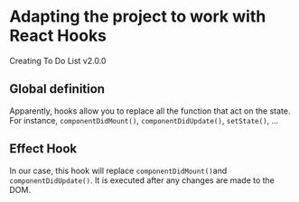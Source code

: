 # Adapting the project to work with React Hooks

Creating To Do List v2.0.0

## Global definition

Apparently, hooks allow you to replace all the function that act on the state. For instance, `componentDidMount()`, `componentDidUpdate()`, `setState()`, ...

## Effect Hook

In our case, this hook will replace `componentDidMount()`and `componentDidUpdate()`. It is executed after any changes are made to the DOM.